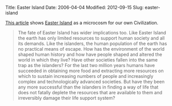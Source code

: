Title: Easter Island
Date: 2006-04-04
Modified: 2012-09-15
Slug: easter-island

<a href="http://www.primitivism.com/easter-island.htm" >This article</a> shows <a href="http://en.wikipedia.org/wiki/Easter_Island" >Easter Island</a> as a microcosm for our own Civilization.
<blockquote>The fate of Easter Island has wider implications too. Like Easter Island the earth has only limited resources to support human society and all its demands. Like the islanders, the human population of the earth has no practical means of escape. How has the environment of the world shaped human history and how have people shaped and altered the world in which they live? Have other societies fallen into the same trap as the islanders? For the last two million years humans have succeeded in obtaining more food and extracting more resources on which to sustain increasing numbers of people and increasingly complex and technologically advanced societies. But have they been any more successful than the islanders in finding a way of life that does not fatally deplete the resources that are available to them and irreversibly damage their life support system?</blockquote>
